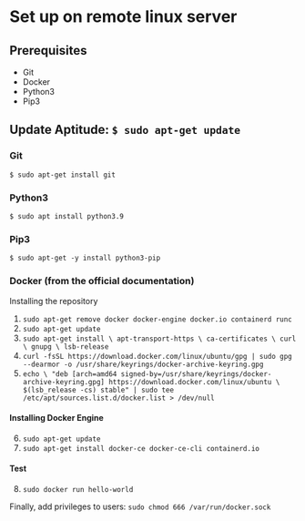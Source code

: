 # Set up on remote linux server
## Prerequisites
- Git
- Docker
- Python3
- Pip3

## Update Aptitude: `$ sudo apt-get update`

### Git
`$ sudo apt-get install git`

### Python3
`$ sudo apt install python3.9`

### Pip3
`$ sudo apt-get -y install python3-pip`

### Docker (from the official documentation)
Installing the repository
1. `sudo apt-get remove docker docker-engine docker.io containerd runc`
2. `sudo apt-get update`
3. `sudo apt-get install \
   apt-transport-https \
   ca-certificates \
   curl \
   gnupg \
   lsb-release`
4. `curl -fsSL https://download.docker.com/linux/ubuntu/gpg | sudo gpg --dearmor -o /usr/share/keyrings/docker-archive-keyring.gpg`
5. `echo \
   "deb [arch=amd64 signed-by=/usr/share/keyrings/docker-archive-keyring.gpg] https://download.docker.com/linux/ubuntu \
   $(lsb_release -cs) stable" | sudo tee /etc/apt/sources.list.d/docker.list > /dev/null`

#### Installing Docker Engine
6. `sudo apt-get update`
7. `sudo apt-get install docker-ce docker-ce-cli containerd.io`

#### Test
8. `sudo docker run hello-world`

Finally, add privileges to users:
`sudo chmod 666 /var/run/docker.sock`